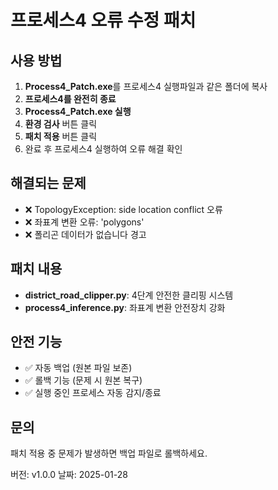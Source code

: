 # 프로세스4 오류 수정 패치

## 사용 방법

1. **Process4_Patch.exe**를 프로세스4 실행파일과 같은 폴더에 복사
2. **프로세스4를 완전히 종료**
3. **Process4_Patch.exe 실행**
4. **환경 검사** 버튼 클릭
5. **패치 적용** 버튼 클릭
6. 완료 후 프로세스4 실행하여 오류 해결 확인

## 해결되는 문제

- ❌ TopologyException: side location conflict 오류
- ❌ 좌표계 변환 오류: 'polygons' 
- ❌ 폴리곤 데이터가 없습니다 경고

## 패치 내용

- **district_road_clipper.py**: 4단계 안전한 클리핑 시스템
- **process4_inference.py**: 좌표계 변환 안전장치 강화

## 안전 기능

- ✅ 자동 백업 (원본 파일 보존)
- ✅ 롤백 기능 (문제 시 원본 복구)
- ✅ 실행 중인 프로세스 자동 감지/종료

## 문의

패치 적용 중 문제가 발생하면 백업 파일로 롤백하세요.

버전: v1.0.0
날짜: 2025-01-28
